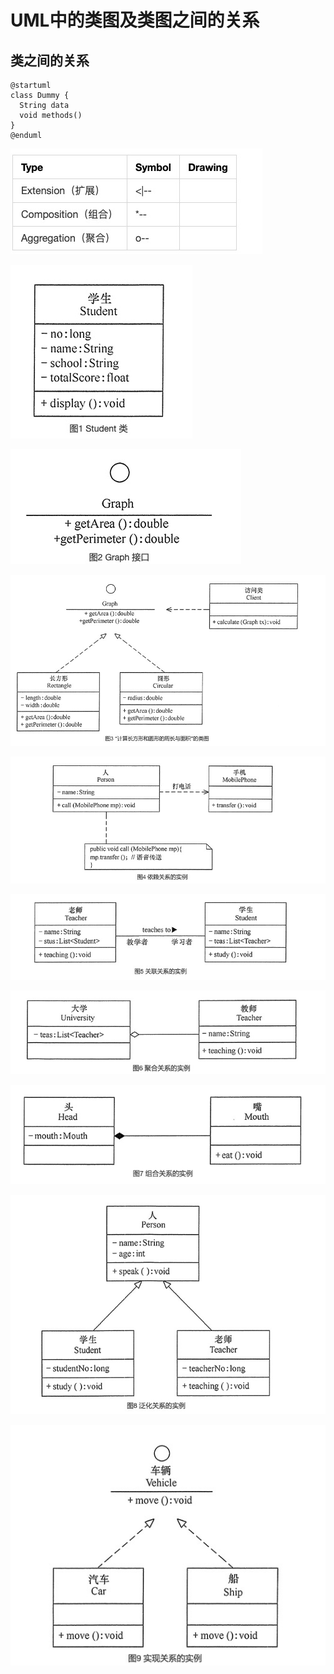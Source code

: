 # UML中的类图及类图之间的关系

## 类之间的关系
```plantuml
@startuml
class Dummy {
  String data
  void methods()
}
@enduml
```
![](images/9A8827C7-291C-4FF4-BD54-EB6BD726A986.png)

![](images/70D84882-799C-4560-AA9C-99601419132F.png)

![](images/38F2535D-BE61-42DE-A2EF-8A44D3C0C562.png)

![](images/AA516B9A-4192-4626-871F-DE944ADA6455.png)

![](images/FA761ED8-9EAB-4052-BE26-9BD65786F82C.png)

![](images/64AD4858-4E5D-4373-BC0E-01785DED24D3.png)

![](images/9464509F-FDEA-4BAD-BF47-B0ED74050F19.png)

![](images/87E75223-0513-4555-8A57-5103782E1237.png)

![](images/5F1DF2F9-8BFD-46A0-B207-5A6D72EFFBC2.png)

![](images/CFE67C44-BF9C-4AC9-90A3-DB5E6552413C.png)